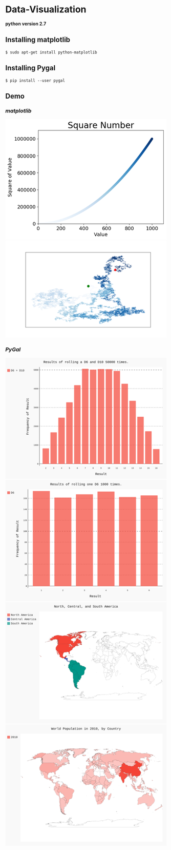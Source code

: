 # Data-Visualization

**python version 2.7**
## Installing matplotlib
```
$ sudo apt-get install python-matplotlib
```
## Installing Pygal
```
$ pip install --user pygal
```
## Demo
### _matplotlib_
![squares_plot](https://github.com/tngo0508/Data-Visualization/blob/master/squares_plot.png)
![random_walk](https://github.com/tngo0508/Data-Visualization/blob/master/Figure_1.png)

### _PyGal_
![dice_visual](https://github.com/tngo0508/Data-Visualization/blob/master/dice_visual.svg)
![die_visual](https://github.com/tngo0508/Data-Visualization/blob/master/die_visual.svg)
![na_map](https://github.com/tngo0508/Data-Visualization/blob/master/americas.svg)
![complete_map](https://github.com/tngo0508/Data-Visualization/blob/master/world_population.svg)
